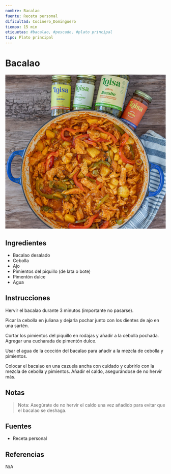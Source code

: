 ```yaml
---
nombre: Bacalao
fuente: Receta personal
dificultad: Cocinero_Dominguero
tiempo: 15 min
etiquetas: #bacalao, #pescado, #plato principal
tipo: Plato principal
---
```


# Bacalao

![alt text](img/bacalao.jpg)

## Ingredientes

* Bacalao desalado
* Cebolla
* Ajo
* Pimientos del piquillo (de lata o bote)
* Pimentón dulce
* Agua

## Instrucciones

Hervir el bacalao durante 3 minutos (importante no pasarse).

Picar la cebolla en juliana y dejarla pochar junto con los dientes de ajo en una sartén.

Cortar los pimientos del piquillo en rodajas y añadir a la cebolla pochada. Agregar una cucharada de pimentón dulce.

Usar el agua de la cocción del bacalao para añadir a la mezcla de cebolla y pimientos.

Colocar el bacalao en una cazuela ancha con cuidado y cubrirlo con la mezcla de cebolla y pimientos. Añadir el caldo, asegurándose de no hervir más.

## Notas

> Nota: Asegúrate de no hervir el caldo una vez añadido para evitar que el bacalao se deshaga.

## Fuentes

* Receta personal

## Referencias

N/A

